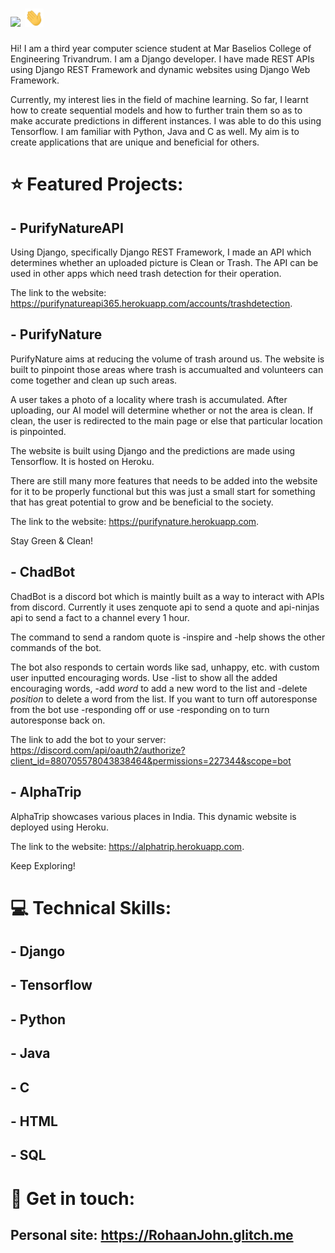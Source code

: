 # <img src="https://img.icons8.com/doodle/100/000000/hello--v1.png"/> <img src="https://raw.githubusercontent.com/ABSphreak/ABSphreak/master/gifs/Hi.gif" width="30px">


Hi! I am a third year computer science student at Mar Baselios College of Engineering Trivandrum. I am a Django developer. I have made REST APIs using Django REST Framework and dynamic websites using Django Web Framework. 

Currently, my interest lies in the field of machine learning. So far, I learnt how to create sequential models and how to further train them so as to make accurate predictions in different instances. I was able to do this using Tensorflow. I am familiar with Python, Java and C as well. My aim is to create applications that are unique and beneficial for others.

# ⭐ Featured Projects:

## - PurifyNatureAPI
Using Django, specifically Django REST Framework, I made an API which determines whether an uploaded picture is Clean or Trash. The API can be used in other apps which need trash detection for their operation. 

The link to the website: https://purifynatureapi365.herokuapp.com/accounts/trashdetection.

## - PurifyNature 
PurifyNature aims at reducing the volume of trash around us. The website is built to pinpoint those areas where trash is accumualted and volunteers can come together and clean up such areas. 

A user takes a photo of a locality where trash is accumulated. After uploading, our AI model will determine whether or not the area is clean. If clean, the user is redirected to the main page or else that particular location is pinpointed. 

The website is built using Django and the predictions are made using Tensorflow. It is hosted on Heroku.

There are still many more features that needs to be added into the website for it to be properly functional but this was just a small start for something that has great potential to grow and be beneficial to the society. 

The link to the website: https://purifynature.herokuapp.com.

Stay Green & Clean!


## - ChadBot
ChadBot is a discord bot which is maintly built as a way to interact with APIs from discord. Currently it uses zenquote api to send a quote and api-ninjas api to send a fact to a channel every 1 hour. 

The command to send a random quote is -inspire and -help shows the other commands of the bot.

The bot also responds to certain words like sad, unhappy, etc. with custom user inputted encouraging words. Use -list to show all the added encouraging words, -add *word* to add a new word to the list and -delete *position* to delete a word from the list. If you want to turn off autoresponse from the bot use -responding off or use -responding on to turn autoresponse back on.

The link to add the bot to your server: https://discord.com/api/oauth2/authorize?client_id=880705578043838464&permissions=227344&scope=bot

## - AlphaTrip 
AlphaTrip showcases various places in India. This dynamic website is deployed using Heroku. 

The link to the website: https://alphatrip.herokuapp.com. 

Keep Exploring!

# 💻 Technical Skills:
## - Django
## - Tensorflow
## - Python 
## - Java
## - C
## - HTML
## - SQL


# 👋 Get in touch:


## Personal site: https://RohaanJohn.glitch.me





